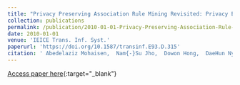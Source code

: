 ```yaml
---
title: "Privacy Preserving Association Rule Mining Revisited: Privacy Enhancement and Resources Efficiency"
collection: publications
permalink: /publication/2010-01-01-Privacy-Preserving-Association-Rule-Mining-Revisited-Privacy-Enhancement-and-Resources-Efficiency
date: 2010-01-01
venue: 'IEICE Trans. Inf. Syst.'
paperurl: 'https://doi.org/10.1587/transinf.E93.D.315'
citation: ' Abedelaziz Mohaisen,  Nam{-}Su Jho,  Dowon Hong,  DaeHun Nyang, &quot;Privacy Preserving Association Rule Mining Revisited: Privacy Enhancement and Resources Efficiency.&quot; IEICE Trans. Inf. Syst., 2010.'
---
```

[Access paper here](https://doi.org/10.1587/transinf.E93.D.315){:target="_blank"}
